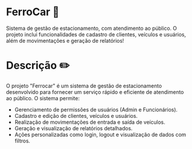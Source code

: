 

# FerroCar 🚗

 Sistema de gestão de estacionamento, com atendimento ao público. O projeto inclui funcionalidades de cadastro de clientes, veículos e usuários, além de movimentações e geração de relatórios!

# Descrição ✏️

O projeto "Ferrocar" é um sistema de gestão de estacionamento desenvolvido para fornecer um serviço rápido e eficiente de atendimento ao público. O sistema permite:

- Gerenciamento de permissões de usuários (Admin e Funcionários).
- Cadastro e edição de clientes, veículos e usuários.
- Realização de movimentações de entrada e saída de veículos.
- Geração e visualização de relatórios detalhados.
- Ações personalizadas como login, logout e visualização de dados com filtros.
